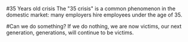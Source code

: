 #35 Years old crisis
The "35 crisis" is a common phenomenon in the domestic market: many employers hire employees under the age of 35.

#Can we do something?
If we do nothing, we are now victims, our next generation, generations, will continue to be victims.
